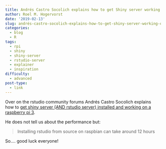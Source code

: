 ```yaml
---
title: Andrés Castro Socolich explains how to get Shiny server working on a rpi3
author: Roel M. Hogervorst
date: '2019-02-13'
slug: andrés-castro-socolich-explains-how-to-get-shiny-server-working-on-a-rpi3
categories:
  - blog
  - R
tags:
  - rpi
  - shiny
  - shiny-server
  - rstudio-server
  - explainer
  - inspiration
difficulty:
  - advanced
post-type:
  - link
---
```



Over on the rstudio community forums Andrés Castro Socolich explains
how to [get shiny server (AND rstudio server) installed and working on a 
raspberry pi 3](https://community.rstudio.com/t/setting-up-your-own-shiny-server-rstudio-server-on-a-raspberry-pi-3b/18982).

He does not tell us about the performance but:

> Installing rstudio from source on raspbian can take around 12 hours

So.... good luck everyone!


